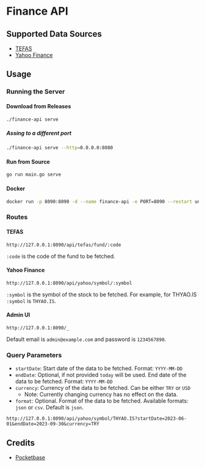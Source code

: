 # Finance API

## Supported Data Sources

- [TEFAS](https://tefas.gov.tr/)
- [Yahoo Finance](https://finance.yahoo.com/)

## Usage

### Running the Server

#### Download from Releases

```bash
./finance-api serve
```

##### Assing to a different port

```bash
./finance-api serve --http=0.0.0.0:8080
```

#### Run from Source

```bash
go run main.go serve
```

#### Docker

```bash
docker run -p 8090:8090 -d --name finance-api -e PORT=8090 --restart unless-stopped finance-api
```

### Routes

#### TEFAS

```
http://127.0.0.1:8090/api/tefas/fund/:code
```

`:code` is the code of the fund to be fetched.

#### Yahoo Finance

```
http://127.0.0.1:8090/api/yahoo/symbol/:symbol
```

`:symbol` is the symbol of the stock to be fetched. For example, for THYAO.IS
`:symbol` is `THYAO.IS`.

#### Admin UI

```
http://127.0.0.1:8090/_
```

Default email is `admin@example.com` and password is `1234567890`.

### Query Parameters

- `startDate`: Start date of the data to be fetched. Format: `YYYY-MM-DD`
- `endDate`: Optional, if not provided `today` will be used. End date of the
  data to be fetched. Format: `YYYY-MM-DD`
- `currency`: Currency of the data to be fetched. Can be either `TRY` or `USD`
  - Note: Currently changing currency has no effect on the data.
- `format`: Optional. Format of the data to be fetched. Available formats:
  `json` or `csv`. Default is `json`.

```
http://127.0.0.1:8090/api/yahoo/symbol/THYAO.IS?startDate=2023-06-01&endDate=2023-09-30&currency=TRY
```

## Credits

- [Pocketbase](https://github.com/pocketbase/pocketbase)
